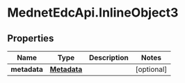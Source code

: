 # MednetEdcApi.InlineObject3

## Properties

Name | Type | Description | Notes
------------ | ------------- | ------------- | -------------
**metadata** | [**Metadata**](Metadata.md) |  | [optional] 


